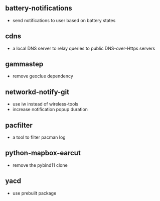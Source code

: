 ## battery-notifications
- send notifications to user based on battery states

## cdns
- a local DNS server to relay queries to public DNS-over-Https servers

## gammastep
- remove geoclue dependency

## networkd-notify-git
- use iw instead of wireless-tools
- increase notification popup duration

## pacfilter
- a tool to filter pacman log

## python-mapbox-earcut
- remove the pybind11 clone

## yacd
- use prebuilt package
